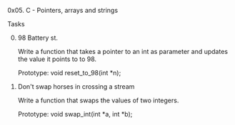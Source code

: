 0x05. C - Pointers, arrays and strings

Tasks

0. 98 Battery st.

	Write a function that takes a pointer to an int as parameter and updates the value it points to to 98.
	
	Prototype: void reset_to_98(int *n);
	

1. Don't swap horses in crossing a stream

	Write a function that swaps the values of two integers.
	
	Prototype: void swap_int(int *a, int *b);
